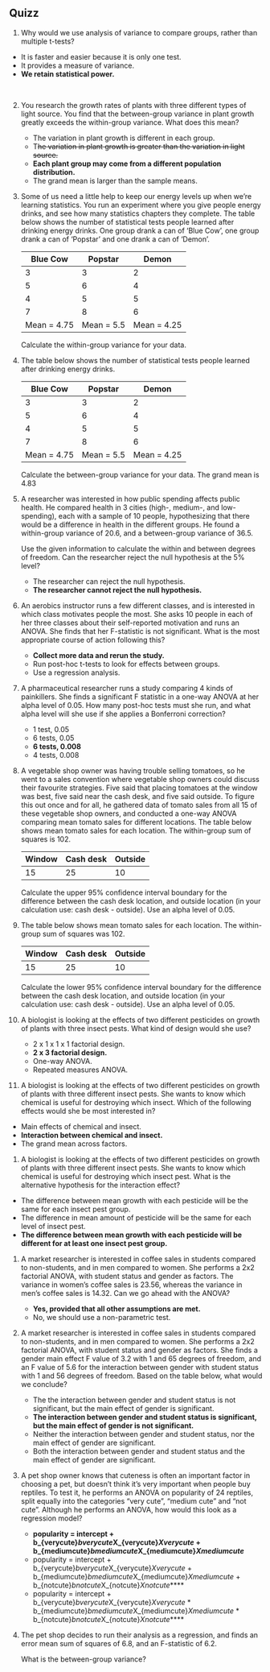 ## Quizz

1. Why would we use analysis of variance to compare groups, rather than multiple t-tests?
- It is faster and easier because it is only one test.
- It provides a measure of variance.
- **We retain statistical power.**
<br>

2. You research the growth rates of plants with three different types of light source. You find that the between-group variance in plant growth greatly exceeds the within-group variance. What does this mean?
    - The variation in plant growth is different in each group.
    - T~~he variation in plant growth is greater than the variation in light source.~~
    - **Each plant group may come from a different population distribution.**
    - The grand mean is larger than the sample means.

3. Some of us need a little help to keep our energy levels up when we’re learning statistics. You run an experiment where you give people energy drinks, and see how many statistics chapters they complete. The table below shows the number of statistical tests people learned after drinking energy drinks. One group drank a can of ‘Blue Cow’, one group drank a can of ‘Popstar’ and one drank a can of ‘Demon’.
    
    
    | Blue Cow | Popstar | Demon |
    | --- | --- | --- |
    | 3 | 3 | 2 |
    | 5 | 6 | 4 |
    | 4 | 5 | 5 |
    | 7 | 8 | 6 |
    | Mean = 4.75 | Mean = 5.5 | Mean = 4.25 |
    
    Calculate the within-group variance for your data.
    

4. The table below shows the number of statistical tests people learned after drinking energy drinks.
    
    
    | Blue Cow | Popstar | Demon |
    | --- | --- | --- |
    | 3 | 3 | 2 |
    | 5 | 6 | 4 |
    | 4 | 5 | 5 |
    | 7 | 8 | 6 |
    | Mean = 4.75 | Mean = 5.5 | Mean = 4.25 |
    
    Calculate the between-group variance for your data. The grand mean is 4.83
    

1. A researcher was interested in how public spending affects public health. He compared health in 3 cities (high-, medium-, and low-spending), each with a sample of 10 people, hypothesizing that there would be a difference in health in the different groups. He found a within-group variance of 20.6, and a between-group variance of 36.5.
    
    Use the given information to calculate the within and between degrees of freedom. Can the researcher reject the null hypothesis at the 5% level?
    
    - The researcher can reject the null hypothesis.
    - **The researcher cannot reject the null hypothesis.**

1. An aerobics instructor runs a few different classes, and is interested in which class motivates people the most. She asks 10 people in each of her three classes about their self-reported motivation and runs an ANOVA. She finds that her F-statistic is not significant. What is the most appropriate course of action following this?
    - **Collect more data and rerun the study.**
    - Run post-hoc t-tests to look for effects between groups.
    - Use a regression analysis.

1. A pharmaceutical researcher runs a study comparing 4 kinds of painkillers. She finds a significant F statistic in a one-way ANOVA at her alpha level of 0.05. How many post-hoc tests must she run, and what alpha level will she use if she applies a Bonferroni correction?
    - 1 test, 0.05
    - 6 tests, 0.05
    - **6 tests, 0.008**
    - 4 tests, 0.008

1. A vegetable shop owner was having trouble selling tomatoes, so he went to a sales convention where vegetable shop owners could discuss their favourite strategies. Five said that placing tomatoes at the window was best, five said near the cash desk, and five said outside. To figure this out once and for all, he gathered data of tomato sales from all 15 of these vegetable shop owners, and conducted a one-way ANOVA comparing mean tomato sales for different locations. The table below shows mean tomato sales for each location. The within-group sum of squares is 102.
    
    
    | Window | Cash desk | Outside |
    | --- | --- | --- |
    | 15 | 25 | 10 |
    
    Calculate the upper 95% confidence interval boundary for the difference between the cash desk location, and outside location (in your calculation use: cash desk - outside). Use an alpha level of 0.05.
    

1. The table below shows mean tomato sales for each location. The within-group sum of squares was 102.
    
    
    | Window | Cash desk | Outside |
    | --- | --- | --- |
    | 15 | 25 | 10 |
    
    Calculate the lower 95% confidence interval boundary for the difference between the cash desk location, and outside location (in your calculation use: cash desk - outside). Use an alpha level of 0.05.
    

1. A biologist is looking at the effects of two different pesticides on growth of plants with three insect pests. What kind of design would she use?
    - 2 x 1 x 1 x 1 factorial design.
    - **2 x 3 factorial design.**
    - One-way ANOVA.
    - Repeated measures ANOVA.

1. A biologist is looking at the effects of two different pesticides on growth of plants with three different insect pests. She wants to know which chemical is useful for destroying which insect. Which of the following effects would she be most interested in?
- Main effects of chemical and insect.
- **Interaction between chemical and insect.**
- The grand mean across factors.

1. A biologist is looking at the effects of two different pesticides on growth of plants with three different insect pests. She wants to know which chemical is useful for destroying which insect pest. What is the alternative hypothesis for the interaction effect?
- The difference between mean growth with each pesticide will be the same for each insect pest group.
- The difference in mean amount of pesticide will be the same for each level of insect pest.
- **The difference between mean growth with each pesticide will be different for at least one insect pest group.**

1. A market researcher is interested in coffee sales in students compared to non-students, and in men compared to women. She performs a 2x2 factorial ANOVA, with student status and gender as factors. The variance in women’s coffee sales is 23.56, whereas the variance in men’s coffee sales is 14.32. Can we go ahead with the ANOVA?
    - **Yes, provided that all other assumptions are met.**
    - No, we should use a non-parametric test.

1. A market researcher is interested in coffee sales in students compared to non-students, and in men compared to women. She performs a 2x2 factorial ANOVA, with student status and gender as factors. She finds a gender main effect F value of 3.2 with 1 and 65 degrees of freedom, and an F value of 5.6 for the interaction between gender with student status with 1 and 56 degrees of freedom. Based on the table below, what would we conclude?
    - The the interaction between gender and student status is not significant, but the main effect of gender is significant.
    - **The interaction between gender and student status is significant, but the main effect of gender is not significant.**
    - Neither the interaction between gender and student status, nor the main effect of gender are significant.
    - Both the interaction between gender and student status and the main effect of gender are significant.

1. A pet shop owner knows that cuteness is often an important factor in choosing a pet, but doesn’t think it’s very important when people buy reptiles. To test it, he performs an ANOVA on popularity of 24 reptiles, split equally into the categories “very cute”, “medium cute” and “not cute”. Although he performs an ANOVA, how would this look as a regression model?
    - **popularity = intercept + b_{verycute}*bverycute*X_{verycute}*Xverycute* + b_{mediumcute}*bmediumcute*X_{mediumcute}*Xmediumcute***
    - popularity = intercept + b_{verycute}*bverycute*X_{verycute}*Xverycute* + b_{mediumcute}*bmediumcute*X_{mediumcute}*Xmediumcute* + b_{notcute}*bnotcute*X_{notcute}*Xnotcute*****
    - popularity = intercept + b_{verycute}*bverycute*X_{verycute}*Xverycute* * b_{mediumcute}*bmediumcute*X_{mediumcute}*Xmediumcute* * b_{notcute}*bnotcute*X_{notcute}*Xnotcute*****

1. The pet shop decides to run their analysis as a regression, and finds an error mean sum of squares of 6.8, and an F-statistic of 6.2.
    
    What is the between-group variance?
